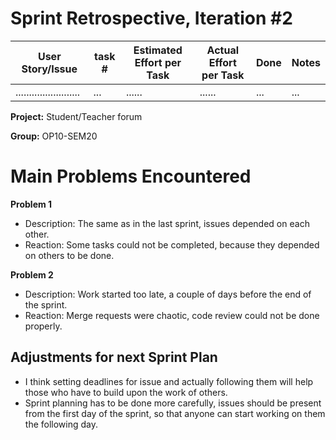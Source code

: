 # Sprint Retrospective, Iteration #2

| User Story/Issue                 | task # | Estimated Effort per Task | Actual Effort per Task | Done | Notes                                                        |
| -------------------------------- | ------ | ------------------------- | ---------------------- | ---- | ------------------------------------------------------------ |
| ........................         | ...    | ......                    | ......                 | ...  | ...                                                          |




**Project:** Student/Teacher forum

**Group:** OP10-SEM20



# Main Problems Encountered

**Problem 1**

- Description: The same as in the last sprint, issues depended on each other.
- Reaction: Some tasks could not be completed, because they depended on others to be done.

**Problem 2**

- Description: Work started too late, a couple of days before the end of the sprint.
- Reaction: Merge requests were chaotic, code review could not be done properly.


## Adjustments for next Sprint Plan

- I think setting deadlines for issue and actually following them will help those who have to build upon the work of others.
- Sprint planning has to be done more carefully, issues should be present from the first day of the sprint, so that anyone can start working on them the following day.